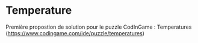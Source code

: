 # Temperature

Première propostion de solution pour le puzzle CodInGame : Temperatures (https://www.codingame.com/ide/puzzle/temperatures)
